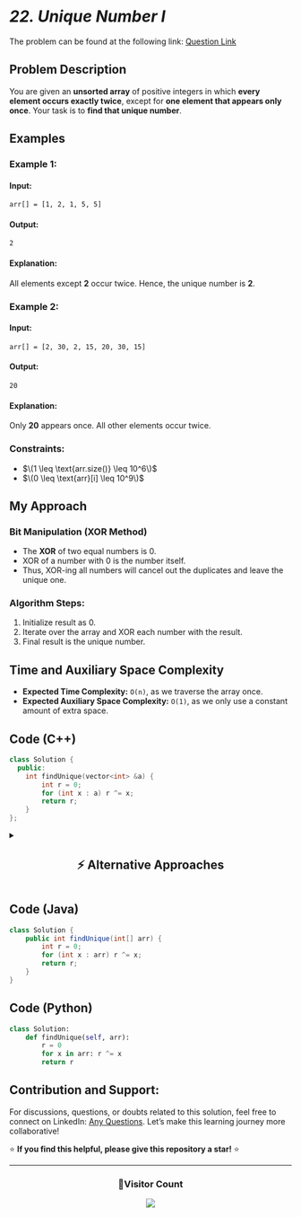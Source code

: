 # _22. Unique Number I_

The problem can be found at the following link: [Question Link](https://www.geeksforgeeks.org/problems/find-unique-number/1)

## **Problem Description**

You are given an **unsorted array** of positive integers in which **every element occurs exactly twice**, except for **one element that appears only once**. Your task is to **find that unique number**.

## **Examples**

### **Example 1:**

#### **Input:**

```
arr[] = [1, 2, 1, 5, 5]
```

#### **Output:**

```
2
```

#### **Explanation:**

All elements except **2** occur twice. Hence, the unique number is **2**.

### **Example 2:**

#### **Input:**

```
arr[] = [2, 30, 2, 15, 20, 30, 15]
```

#### **Output:**

```
20
```

#### **Explanation:**

Only **20** appears once. All other elements occur twice.

### **Constraints:**

- $\(1 \leq \text{arr.size()} \leq 10^6\)$
- $\(0 \leq \text{arr}[i] \leq 10^9\)$

## **My Approach**

### **Bit Manipulation (XOR Method)**

- The **XOR** of two equal numbers is 0.
- XOR of a number with 0 is the number itself.
- Thus, XOR-ing all numbers will cancel out the duplicates and leave the unique one.

### **Algorithm Steps:**

1. Initialize result as 0.
2. Iterate over the array and XOR each number with the result.
3. Final result is the unique number.

## **Time and Auxiliary Space Complexity**

- **Expected Time Complexity:** `O(n)`, as we traverse the array once.
- **Expected Auxiliary Space Complexity:** `O(1)`, as we only use a constant amount of extra space.

## **Code (C++)**

```cpp
class Solution {
  public:
    int findUnique(vector<int> &a) {
        int r = 0;
        for (int x : a) r ^= x;
        return r;
    }
};
```

<details>
<summary><h2 align="center">⚡ Alternative Approaches</h2></summary>

## 📊 **2️⃣ Hash Map Frequency Count**

### **Algorithm Steps:**

1. Traverse the array and store frequencies in a hash map.
2. Return the element with frequency `1`.

```cpp
class Solution {
  public:
    int findUnique(vector<int> &a) {
        unordered_map<int, int> freq;
        for (int x : a) freq[x]++;
        for (auto it = freq.begin(); it != freq.end(); ++it)
            if (it->second == 1) return it->first;
        return -1;
    }
};
```

#### 📝 **Complexity Analysis:**

- **Time Complexity:** `O(n)`
- **Space Complexity:** `O(n)`

#### ✅ **Why This Approach?**

Straightforward and useful when duplicates can appear more than twice or in non-pair counts.

## 📊 **3️⃣ Sorting and Pair Check**

### **Algorithm Steps:**

1. Sort the array.
2. Compare elements in pairs. The one not matching its pair is unique.

```cpp
class Solution {
  public:
    int findUnique(vector<int> &a) {
        sort(a.begin(), a.end());
        int i = 0, n = a.size();
        while (i < n - 1) {
            if (a[i] != a[i + 1]) return a[i];
            i += 2;
        }
        return a[n - 1];
    }
};
```

#### 📝 **Complexity Analysis:**

- **Time Complexity:** `O(n log n)`
- **Space Complexity:** `O(1)`

#### ✅ **Why This Approach?**

Good when extra space isn’t allowed but we can afford sorting time.

### 🆚 **Comparison of Approaches**

| **Approach**           | ⏱️ **Time Complexity** | 🗂️ **Space Complexity** | ✅ **Pros**                        | ⚠️ **Cons**                 |
| ---------------------- | ---------------------- | ----------------------- | ---------------------------------- | --------------------------- |
| **XOR Method**         | 🟢 `O(n)`              | 🟢 `O(1)`               | Fastest, minimal space             | Only works with exact pairs |
| **Hash Map Frequency** | 🟢 `O(n)`              | 🔴 `O(n)`               | Easy to extend to generic cases    | Extra memory used           |
| **Sorting + Pairing**  | 🔴 `O(n log n)`        | 🟢 `O(1)`               | No extra memory, simple comparison | Slower due to sorting       |

### ✅ **Best Choice?**

| **Scenario**                                        | **Recommended Approach**  |
| --------------------------------------------------- | ------------------------- |
| ✅ **Optimal runtime and no extra space**           | 🥇 **XOR Method**         |
| ✅ **Handles non-standard frequencies**             | 🥈 **Hash Map Frequency** |
| ✅ **Array can be modified and space is a concern** | **Sorting + Pair Check**  |

> 🔹 **Overall Best** for **performance and space**: **XOR Method**  
> 🔹 **Best for generic input flexibility**: **Hash Map Approach**

</details>

## **Code (Java)**

```java
class Solution {
    public int findUnique(int[] arr) {
        int r = 0;
        for (int x : arr) r ^= x;
        return r;
    }
}
```

## **Code (Python)**

```python
class Solution:
    def findUnique(self, arr):
        r = 0
        for x in arr: r ^= x
        return r
```

## **Contribution and Support:**

For discussions, questions, or doubts related to this solution, feel free to connect on LinkedIn: [Any Questions](https://www.linkedin.com/in/patel-hetkumar-sandipbhai-8b110525a/). Let’s make this learning journey more collaborative!

⭐ **If you find this helpful, please give this repository a star!** ⭐

---

<div align="center">
  <h3><b>📍Visitor Count</b></h3>
</div>

<p align="center">
  <img src="https://visitor-badge.laobi.icu/badge?page_id=Hunterdii.GeeksforGeeks-POTD" />
</p>
